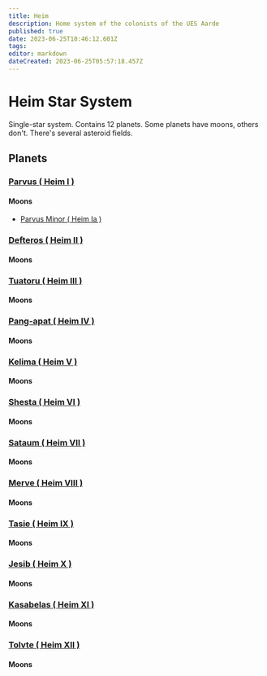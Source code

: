 ```yaml
---
title: Heim
description: Home system of the colonists of the UES Aarde
published: true
date: 2023-06-25T10:46:12.601Z
tags: 
editor: markdown
dateCreated: 2023-06-25T05:57:18.457Z
---
```


# Heim Star System
Single-star system. Contains 12 planets. Some planets have moons, others don't. There's several asteroid fields.

## Planets
### [Parvus ( Heim I )](/planets/heim-i)
#### Moons
- [Parvus Minor ( Heim Ia )](/planets/heim-ia)
### [Defteros ( Heim II )](/planets/heim-ii)
#### Moons
### [Tuatoru ( Heim III )](/planets/heim-iii)
#### Moons
### [Pang-apat ( Heim IV )](/planets/heim-iv)
#### Moons
### [Kelima ( Heim V )](/planets/heim-v)
#### Moons
### [Shesta ( Heim VI )](/planets/heim-vi)
#### Moons
### [Sataum ( Heim VII )](/planets/heim-vii)
#### Moons
### [Merve ( Heim VIII )](/planets/heim-viii)
#### Moons
### [Tasie ( Heim IX )](/planets/heim-ix)
#### Moons
### [Jesib ( Heim X )](/planets/heim-x)
#### Moons
### [Kasabelas ( Heim XI )](/planets/heim-xi)
#### Moons
### [Tolvte ( Heim XII )](/planets/heim-xii)
#### Moons